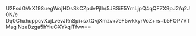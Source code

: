 U2FsdGVkX198uegWojHOsSkCZpdvPjlh/5JBSiE5YmLjpQ4qQFZX9pJ2/q2J0N/c
Dq0ChxhuppcvXujLvevJRnSpi+sxtQvjXmzv+7eF5wkkyrVoZ+rs+b5FOP7VTMag
NzaDzga5hYiuCXYkqlTfvw==
